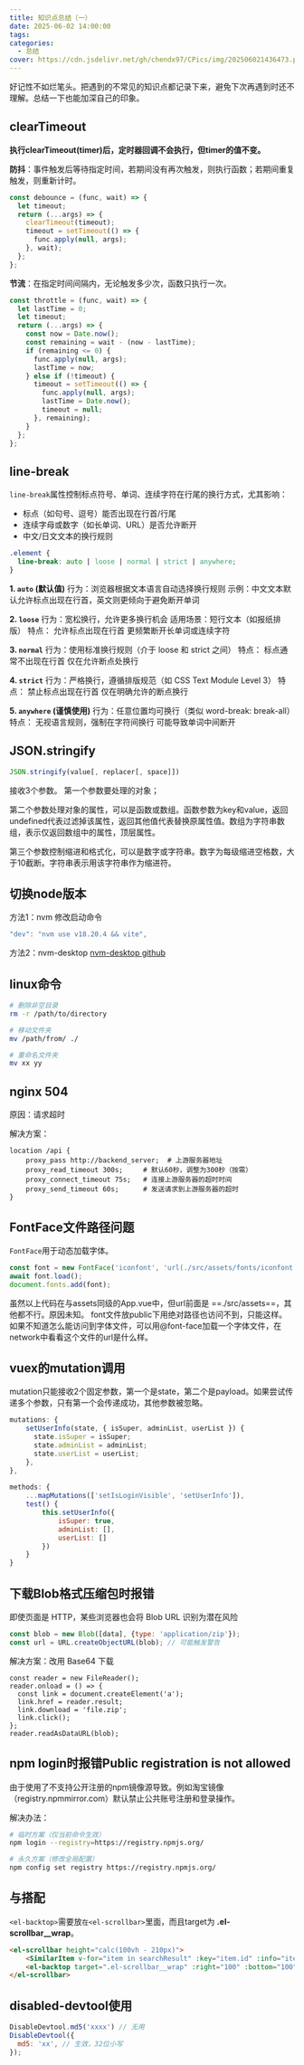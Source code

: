 ```yaml
---
title: 知识点总结（一）
date: 2025-06-02 14:00:00
tags:
categories:
  - 总结
cover: https://cdn.jsdelivr.net/gh/chendx97/CPics/img/202506021436473.png
---
```



好记性不如烂笔头。把遇到的不常见的知识点都记录下来，避免下次再遇到时还不理解。总结一下也能加深自己的印象。

## clearTimeout
**执行clearTimeout(timer)后，定时器回调不会执行，但timer的值不变。**

**防抖**：事件触发后等待指定时间，若期间没有再次触发，则执行函数；若期间重复触发，则重新计时。
```js
const debounce = (func, wait) => {
  let timeout;
  return (...args) => {
    clearTimeout(timeout);
    timeout = setTimeout(() => {
      func.apply(null, args);
    }, wait);
  };
};
```
**节流**：在指定时间间隔内，无论触发多少次，函数只执行一次。
```js
const throttle = (func, wait) => {
  let lastTime = 0;
  let timeout;
  return (...args) => {
    const now = Date.now();
    const remaining = wait - (now - lastTime);
    if (remaining <= 0) {
      func.apply(null, args);
      lastTime = now;
    } else if (!timeout) {
      timeout = setTimeout(() => {
        func.apply(null, args);
        lastTime = Date.now();
        timeout = null;
      }, remaining);
    }
  };
};
```
## line-break
`line-break`属性控制标点符号、单词、连续字符在行尾的换行方式，尤其影响：
- 标点（如句号、逗号）能否出现在行首/行尾
- 连续字母或数字（如长单词、URL）是否允许断开
- 中文/日文文本的换行规则

```css
.element {
  line-break: auto | loose | normal | strict | anywhere;
}
```

**1. `auto` (默认值)**
行为：浏览器根据文本语言自动选择换行规则
示例：中文文本默认允许标点出现在行首，英文则更倾向于避免断开单词

**2. `loose`**
行为：宽松换行，允许更多换行机会
适用场景：短行文本（如报纸排版）
特点：
允许标点出现在行首
更频繁断开长单词或连续字符

**3. `normal`**
行为：使用标准换行规则（介于 loose 和 strict 之间）
特点：
标点通常不出现在行首
仅在允许断点处换行

**4. `strict`**
行为：严格换行，遵循排版规范（如 CSS Text Module Level 3）
特点：
禁止标点出现在行首
仅在明确允许的断点换行

**5. `anywhere` (谨慎使用)**
行为：任意位置均可换行（类似 word-break: break-all）
特点：
无视语言规则，强制在字符间换行
可能导致单词中间断开

## JSON.stringify
```js
JSON.stringify(value[, replacer[, space]])
```
接收3个参数。
第一个参数要处理的对象；

第二个参数处理对象的属性，可以是函数或数组。函数参数为key和value，返回undefined代表过滤掉该属性，返回其他值代表替换原属性值。数组为字符串数组，表示仅返回数组中的属性，顶层属性。

第三个参数控制缩进和格式化，可以是数字或字符串。数字为每级缩进空格数，大于10截断。字符串表示用该字符串作为缩进符。

## 切换node版本
方法1：nvm
修改启动命令
```js
"dev": "nvm use v18.20.4 && vite",
```
方法2：nvm-desktop
[nvm-desktop github](https://github.com/1111mp/nvm-desktop)

## linux命令
```bash
# 删除非空目录
rm -r /path/to/directory

# 移动文件夹
mv /path/from/ ./

# 重命名文件夹
mv xx yy
```
## nginx 504
原因：请求超时

解决方案：
```nginx
location /api {
    proxy_pass http://backend_server;  # 上游服务器地址
    proxy_read_timeout 300s;     # 默认60秒，调整为300秒（按需）
    proxy_connect_timeout 75s;   # 连接上游服务器的超时时间
    proxy_send_timeout 60s;      # 发送请求到上游服务器的超时
}
```
## FontFace文件路径问题
`FontFace`用于动态加载字体。
```js
const font = new FontFace('iconfont', 'url(./src/assets/fonts/iconfont.woff)');
await font.load();
document.fonts.add(font);
```

虽然以上代码在与assets同级的App.vue中，但url前面是 ==./src/assets==，其他都不行。原因未知。
font文件放public下用绝对路径也访问不到，只能这样。
如果不知道怎么能访问到字体文件，可以用@font-face加载一个字体文件，在network中看看这个文件的url是什么样。

## vuex的mutation调用
mutation只能接收2个固定参数，第一个是state，第二个是payload。如果尝试传递多个参数，只有第一个会传递成功，其他参数被忽略。
```js
mutations: {
    setUserInfo(state, { isSuper, adminList, userList }) {
      state.isSuper = isSuper;
      state.adminList = adminList;
      state.userList = userList;
    },
},
  
methods: {
    ...mapMutations(['setIsLoginVisible', 'setUserInfo']),
    test() {
        this.setUserInfo({
            isSuper: true,
            adminList: [],
            userList: []                
        })
    }
}
```
## 下载Blob格式压缩包时报错
即使页面是 HTTP，某些浏览器也会将 Blob URL 识别为潜在风险
```js
const blob = new Blob([data], {type: 'application/zip'});
const url = URL.createObjectURL(blob); // 可能触发警告
```

解决方案：改用 Base64 下载
```
const reader = new FileReader();
reader.onload = () => {
  const link = document.createElement('a');
  link.href = reader.result;
  link.download = 'file.zip';
  link.click();
};
reader.readAsDataURL(blob);
```
## npm login时报错Public registration is not allowed
由于使用了不支持公开注册的npm镜像源导致。例如淘宝镜像（registry.npmmirror.com）默认禁止公共账号注册和登录操作。

解决办法：
```bash
# 临时方案（仅当前命令生效）
npm login --registry=https://registry.npmjs.org/

# 永久方案（修改全局配置）
npm config set registry https://registry.npmjs.org/
```
## <el-scrollbar>与<el-backtop>搭配
`<el-backtop>`需要放`在<el-scrollbar>`里面，而且target为 **.el-scrollbar__wrap**。
```html
<el-scrollbar height="calc(100vh - 210px)">
    <SimilarItem v-for="item in searchResult" :key="item.id" :info="item" />
    <el-backtop target=".el-scrollbar__wrap" :right="100" :bottom="100"/>
</el-scrollbar>
```

## disabled-devtool使用
```js
DisableDevtool.md5('xxxx') // 无用
DisableDevtool({ 
  md5: 'xx', // 生效，32位小写
});
```
